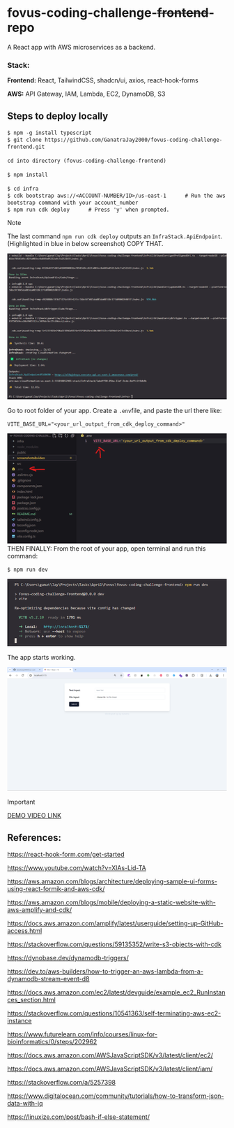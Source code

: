 # fovus-coding-challenge-~~frontend~~-repo

A React app with AWS microservices as a backend.

### Stack:

**Frontend:** React, TailwindCSS, shadcn/ui, axios, react-hook-forms

**AWS:** API Gateway, IAM, Lambda, EC2, DynamoDB, S3

## Steps to deploy locally

```console
$ npm -g install typescript
$ git clone https://github.com/GanatraJay2000/fovus-coding-challenge-frontend.git

cd into directory (fovus-coding-challenge-frontend)

$ npm install

$ cd infra
$ cdk bootstrap aws://<ACCOUNT-NUMBER/ID>/us-east-1      # Run the aws bootstrap command with your account_number
$ npm run cdk deploy      # Press 'y' when prompted.
```

> [!NOTE]
> The last command `npm run cdk deploy` outputs an `InfraStack.ApiEndpoint`. (Highlighted in blue in below screenshot) COPY THAT.

![CDK Deploy Command Output](./screenshots/cdk_deploy_output.png)

Go to root folder of your app. Create a `.env`file, and paste the url there like:

```console
VITE_BASE_URL="<your_url_output_from_cdk_deploy_command>"
```

![.ENV File](./screenshots/env%20file.png)
THEN FINALLY: From the root of your app, open terminal and run this command:

```console
$ npm run dev
```

![RUN React App](./screenshots/run.png)

The app starts working.

![RUN React App](./screenshots/react%20app.png)

> [!IMPORTANT]
> [DEMO VIDEO LINK](https://drive.google.com/file/d/11JeWA-Z6ZgWCj6xWxEHrX-cHu2vtKVmU/view?usp=drive_link)


## References:

https://react-hook-form.com/get-started

https://www.youtube.com/watch?v=XlAs-Lid-TA

https://aws.amazon.com/blogs/architecture/deploying-sample-ui-forms-using-react-formik-and-aws-cdk/

https://aws.amazon.com/blogs/mobile/deploying-a-static-website-with-aws-amplify-and-cdk/

https://docs.aws.amazon.com/amplify/latest/userguide/setting-up-GitHub-access.html

https://stackoverflow.com/questions/59135352/write-s3-objects-with-cdk

https://dynobase.dev/dynamodb-triggers/

https://dev.to/aws-builders/how-to-trigger-an-aws-lambda-from-a-dynamodb-stream-event-d8

https://docs.aws.amazon.com/ec2/latest/devguide/example_ec2_RunInstances_section.html

https://stackoverflow.com/questions/10541363/self-terminating-aws-ec2-instance

https://www.futurelearn.com/info/courses/linux-for-bioinformatics/0/steps/202962

https://docs.aws.amazon.com/AWSJavaScriptSDK/v3/latest/client/ec2/

https://docs.aws.amazon.com/AWSJavaScriptSDK/v3/latest/client/iam/

https://stackoverflow.com/a/5257398

https://www.digitalocean.com/community/tutorials/how-to-transform-json-data-with-jq

https://linuxize.com/post/bash-if-else-statement/
